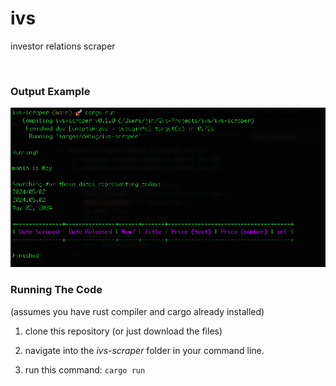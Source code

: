 # ivs
investor relations scraper


<br/>

### Output Example

<img src="./ivs-example-output-2.png">

<br/>

### Running The Code

(assumes you have rust compiler and cargo already installed)

1) clone this repository (or just download the files)

2) navigate into the _ivs-scraper_ folder in your command line.

3) run this command: `cargo run`